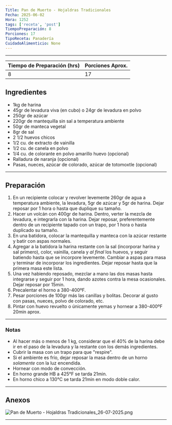 ```yaml
---
Title: Pan de Muerto - Hojaldras Tradicionales
Fecha: 2025-06-02
Hora: 1252
tags: ['receta', 'post']
TiempoPreparación: 8
Porciones: 17
TipoReceta: Panadería
CuidadoAlimenticio: None
---
```


---



| Tiempo de Preparación (hrs) | Porciones Aprox. |
| --------------------------- | ---------------- |
| 8                           | 17               |

## Ingredientes

- 1kg de harina
- 45gr de levadura viva (en cubo) o 24gr de levadura en polvo
- 250gr de azúcar
- 220gr de mantequilla sin sal a temperatura ambiente
- 50gr de manteca vegetal
- 8gr de sal
- 2 1/2 huevos chicos
- 1/2 cu. de extracto de vainilla
- 1/2 cu. de canela en polvo
- 1/4 cu. de colorante en polvo amarillo huevo (opcional)
- Ralladura de naranja (opcional)
- Pasas, nueces, azúcar de colorado, azúcar de totomoxtle (opcional)

---

## Preparación

1. En un recipiente colocar y revolver levemente 260gr de agua a temperatura ambiente, la levadura, 5gr de azúcar y 5gr de harina. Dejar reposar por 1 hora o hasta que duplique su tamaño.
2. Hacer un volcán con 400gr de harina. Dentro, verter la mezcla de levadura, e integrarla con la harina. Dejar reposar, preferentemente dentro de un recipiente tapado con un trapo, por 1 hora o hasta duplicado su tamaño.
3. En una batidora, colocar la mantequilla y manteca con la azúcar restante y batir con aspas normales.
4. Agregar a la batidora la harina restante con la sal (incorporar harina y sal primero), color, vainilla, canela y *al final* los huevos, y seguir batiendo hasta que se incorpore levemente. Cambiar a aspas para masa y terminar de incorporar los ingredientes. Dejar reposar hasta que la primera masa este lista.
5. Una vez habiendo reposado, mezclar a mano las dos masas hasta integrarse y seguir por 1 hora, dando azotes contra la mesa ocasionales. Dejar reposar por 15min.
6. Precalentar el horno a 380-400ºF.
7. Pesar porciones de 100gr más las canillas y bolitas. Decorar al gusto con pasas, nueces, polvo de colorado, etc.
8. Pintar con huevo revuelto o únicamente yemas y hornear a 380-400ºF 20min aprox.

---

### Notas

- Al hacer más o menos de 1 kg, considerar que el 40% de la harina debe ir en el paso de la levadura y la restante con los demás ingredientes.
- Cubrir la masa con un trapo para que "respire".
- Si el ambiente es frío, dejar reposar la masa dentro de un horno *solamente* con la luz encendida.
- Hornear con modo de convección.
- En horno grande HB a 425°F se tarda 21min.
- En horno chico a 130°C se tarda 21min en modo doble calor.

---

## Anexos

![Pan de Muerto - Hojaldras Tradicionales_26-07-2025.png](/imagenes/Pan%20de%20Muerto%20-%20Hojaldras%20Tradicionales_26-07-2025.png)

---
